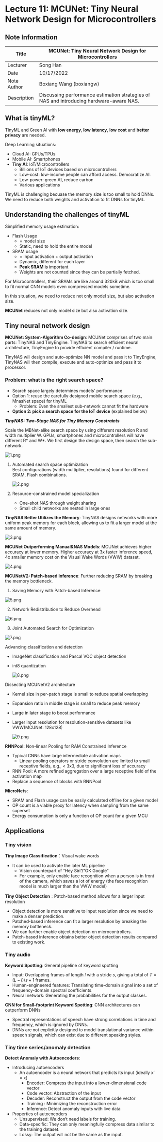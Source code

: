 # Lecture 11: MCUNet: Tiny Neural Network Design for Microcontrollers

## Note Information

| Title       | MCUNet: Tiny Neural Network Design for Microcontrollers                                                         |
|-------------|-----------------------------------------------------------------------------------------------------------------|
| Lecturer    | Song Han                                                                                                        |
| Date        | 10/17/2022                                                                                                      |
| Note Author | Boxiang Wang (boxiangw)                                                                                         |
| Description | Discussing performance estimation strategies of NAS and introducing hardware-aware NAS. |

## What is tinyML?

TinyML and Green AI with **low energy**, **low latency**, **low cost** and **better privacy** are needed.


Deep Learning situations:

- Cloud AI: GPUs/TPUs
- Mobile AI: Smartphones
- **Tiny AI**: IoT/Microcontrollers
  - Billions of IoT devices based on microcontrollers
  - Low-cost: low-income people can afford access. Democratize AI.
  - Low-power: green AI, reduce carbon
  - Various applications

TinyML is challenging becuase the memory size is too small to hold DNNs. We need to reduce both weights and activation to fit DNNs for tinyML.

## Understanding the challenges of tinyML

Simplified memory usage estimation:

- Flash Usage
  - = model size
  - Static, need to hold the entire model
- SRAM usage
  - = input activation + output activation
  - Dynamix, different for each layer
  - **Peak SRAM** is important
  - Weights are not counted since they can be partially fetched.

For Microcontrollers, their SRAMs are like around 320kB which is too small to fit normal CNN models even compressed models sometime.

In this situation, we need to reduce not only model size, but also activation size.

**MCUNet** reduces not only model size but also activation size.

## Tiny neural network design

**MCUNet: System-Algorithm Co-design**: MCUNet comprises of two main parts: TinyNAS and TinyEngine. TinyNAS to search efficient neural architecture, TinyEngine to provide efficient compiler / runtime.

TinyNAS will design and auto-optimize NN model and pass it to TinyEngine, TinyNAS will then compile, execute and auto-optimize and pass it to processor.

### Problem: what is the right search space?

- Search space largely determines models' performance
- Option 1: reuse the carefully designed mobile search space (e.g., MnasNet space) for tinyML
  - Problem: Even the smallest sub-network cannot fit the hardware
- **Option 2: pick a search space for the IoT device** (explained below)


***TinyNAS: Two-Stage NAS for Tiny Memory Constraints***

Scale the MBNet-alike search space by using different resolution R and width multiplier W. GPUs, smartphones and microcontrollers will have different R\* and W\*. We first design the design space, then search the sub-network.

![1.png](./figures/lecture-11/boxiangw/1.png)

1. Automated search space optimization\
   Best configurations (width multiplier, resolutions) found for different SRAM, Flash combinations.

   ![2.png](./figures/lecture-11/boxiangw/2.png)

2. Resource-constrained model specialization
   - One-shot NAS through weight sharing
   - Small child networks are nested in large ones

**TinyNAS Better Utilizes the Memory**: TinyNAS designs networks with more uniform peak memory for each block, allowing us to fit a larger model at the same amount of memory.

![3.png](./figures/lecture-11/boxiangw/3.png)

**MCUNet Outperforming Manual&NAS Models**: MCUNet achieves higher accuracy at lower memory. Higher accuracy at 3x faster inference speed, 4x smaller memory cost on the Visual Wake Words (VWW) dataset.

![4.png](./figures/lecture-11/boxiangw/4.png)

**MCUNetV2: Patch-based Inference**: Further reducing SRAM by breaking the memory bottleneck.

1. Saving Memory with Patch-based Inference
   
  ![5.png](./figures/lecture-11/boxiangw/5.png)

2. Network Redistribution to Reduce Overhead
   
  ![6.png](./figures/lecture-11/boxiangw/6.png)

3. Joint Automated Search for Optimization
   
  ![7.png](./figures/lecture-11/boxiangw/7.png)

Advancing classification and detection

- ImageNet classification and Pascal VOC object detection
- int8 quantization
  
  ![8.png](./figures/lecture-11/boxiangw/8.png)

Dissecting MCUNetV2 architecture

- Kernel size in per-patch stage is small to reduce spatial overlapping
- Expansion ratio in middle stage is small to reduce peak memory
- Large in later stage to boost performance
- Larger input resolution for resolution-sensitive datasets like VWW(MCUNet: 128x128)
  
  ![9.png](./figures/lecture-11/boxiangw/9.png)

**RNNPool**: Non-linear Pooling for RAM Constrained Inference

- Typical CNNs have large intermediate activation maps
  - Linear pooling operators or stride convolution are limited to small receptive fields, e.g., < 3x3, due to significant loss of accuracy
- RNN Pool: A more refined aggregation over a large receptive field of the activation map
- Replace a sequence of blocks with RNNPool

**MicroNets**:

- SRAM and Flash usage can be easily calculated offline for a given model
- OP count is a viable proxy for latency when sampling from the same superset
- Energy consumption is only a function of OP count for a given MCU

## Applications

### Tiny vision

**Tiny Image Classification**：Visual wake words

- It can be used to activate the later ML pipeline
  - Vision counterpart of “Hey Siri”/“OK Google”
  - For example, only enable face recognition when a person is in front of the camera, which saves a lot of energy (the face recognition model is much larger than the VWW model)

**Tiny Object Detection**：Patch-based method allows for a larger input resolution

- Object detection is more sensitive to input resolution since we need to make a denser prediction.
- Patched-based inference can fit a larger resolution by breaking the memory bottleneck.
- We can further enable object detection on microcontrollers.
- Patch-based inference obtains better object detection results compared to existing work.

### Tiny audio

**Keyword Spotting**: General pipeline of keyword spotting

- Input: Overlapping frames of length $l$ with a stride $s$, giving a total of $T = (L-l)/s + 1$ frames.
- Human-engineered features: Translating time-domain signal into a set of frequency-domain spectral coefficients.
- Neural network: Generating the probabilities for the output classes.

**CNN for Small-footprint Keyword Spotting**: CNN architectures can outperform DNNs

- Spectral representations of speech have strong correlations in time and frequency, which is ignored by DNNs.
- DNNs are not explicitly designed to model translational variance within speech signals, which can exist due to different speaking styles.

### Tiny time series/anomaly detection

**Detect Anomaly with Autoencoders**:

- Introducing autoencoders
  - An autoencoder is a neural network that predicts its input (ideally x’ = x)
    - Encoder: Compress the input into a lower-dimensional code vector
    - Code vector: Abstraction of the input
    - Decoder: Reconstruct the output from the code vector
    - Training : Minimizing the reconstruction error
    - Inference: Detect anomaly inputs with live data
- Properties of autoencoders
  - Unsupervised: We don’t need labels for training.
  - Data-specific: They can only meaningfully compress data similar to the training dataset.
  - Lossy: The output will not be the same as the input.
